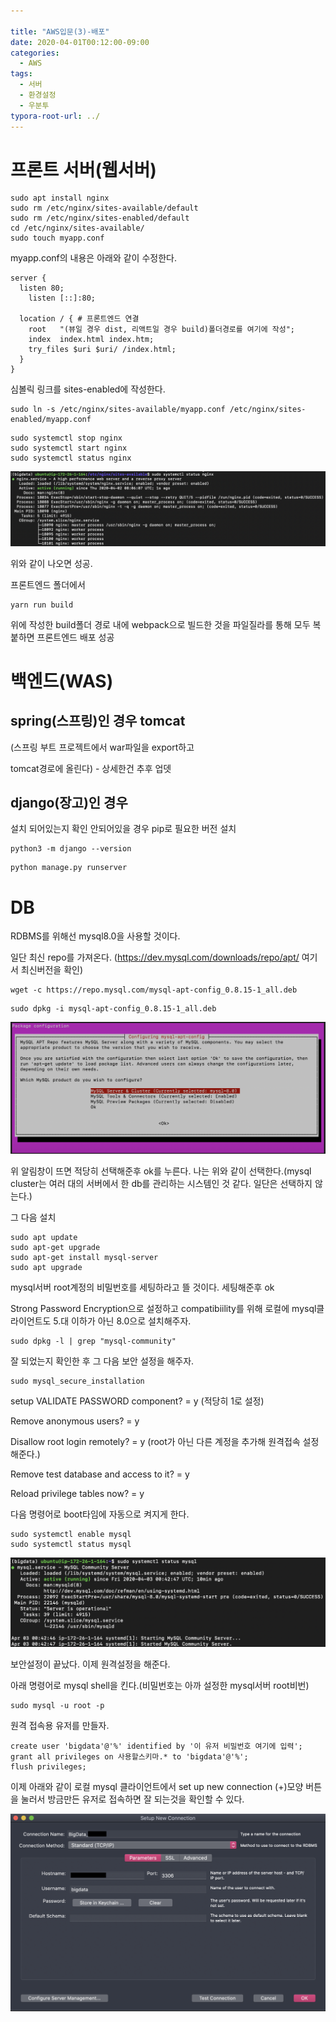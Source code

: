 ```yaml
---

title: "AWS입문(3)-배포"
date: 2020-04-01T00:12:00-09:00
categories:
  - AWS
tags:
  - 서버
  - 환경설정
  - 우분투
typora-root-url: ../
---
```


# 프론트 서버(웹서버)

```shell
sudo apt install nginx
sudo rm /etc/nginx/sites-available/default
sudo rm /etc/nginx/sites-enabled/default
cd /etc/nginx/sites-available/
sudo touch myapp.conf
```

myapp.conf의 내용은 아래와 같이 수정한다.

```
server {
  listen 80;
	listen [::]:80;

  location / { # 프론트엔드 연결
    root   "(뷰일 경우 dist, 리액트일 경우 build)폴더경로를 여기에 작성";
    index  index.html index.htm;
    try_files $uri $uri/ /index.html;
  }
}
```

심볼릭 링크를 sites-enabled에 작성한다.

```shell
sudo ln -s /etc/nginx/sites-available/myapp.conf /etc/nginx/sites-enabled/myapp.conf
```

```
sudo systemctl stop nginx
sudo systemctl start nginx
sudo systemctl status nginx
```

![1](/assets/images/2020-04-02-AWS(3)/1.png)

위와 같이 나오면 성공.

프론트엔드 폴더에서

```
yarn run build
```

위에 작성한 build폴더 경로 내에 webpack으로 빌드한 것을 파일질라를 통해 모두 복붙하면 프론트엔드 배포 성공

# 백엔드(WAS)

## spring(스프링)인 경우 tomcat

(스프링 부트 프로젝트에서 war파일을 export하고 

tomcat경로에 올린다) - 상세한건 추후 업뎃

## django(장고)인 경우

설치 되어있는지 확인 안되어있을 경우 pip로 필요한 버전 설치

```shell
python3 -m django --version
```

```
python manage.py runserver
```

# DB

RDBMS를 위해선 mysql8.0을 사용할 것이다.

일단 최신 repo를 가져온다. (https://dev.mysql.com/downloads/repo/apt/ 여기서 최신버전을 확인)

```shell
wget -c https://repo.mysql.com/mysql-apt-config_0.8.15-1_all.deb
```

```shell
sudo dpkg -i mysql-apt-config_0.8.15-1_all.deb
```

![스크린샷 2020-04-03 오전 9.32.51](/assets/images/2020-04-02-AWS(3)/2.png)

위 알림창이 뜨면 적당히 선택해준후 ok를 누른다. 나는 위와 같이 선택한다.(mysql cluster는 여러 대의 서버에서 한 db를 관리하는 시스템인 것 같다. 일단은 선택하지 않는다.)

그 다음 설치

```shell
sudo apt update
sudo apt-get upgrade
sudo apt-get install mysql-server
sudo apt upgrade
```

mysql서버 root계정의 비밀번호를 세팅하라고 뜰 것이다. 세팅해준후 ok

Strong Password  Encryption으로 설정하고 compatibiility를 위해 로컬에 mysql클라이언트도 5.대 이하가 아닌 8.0으로 설치해주자.

```shell
sudo dpkg -l | grep "mysql-community"
```



잘 되었는지 확인한 후 그 다음 보안 설정을 해주자.

```shell
sudo mysql_secure_installation
```

setup VALIDATE PASSWORD component? = y (적당히 1로 설정)

Remove anonymous users? = y

Disallow root login remotely? = y (root가 아닌 다른 계정을 추가해 원격접속 설정 해준다.)

Remove test database and access to it? = y

Reload privilege tables now? = y

다음 명령어로 boot타임에 자동으로 켜지게 한다.

```shell
sudo systemctl enable mysql
sudo systemctl status mysql
```

![스크린샷 2020-04-03 오전 9.53.43](/assets/images/2020-04-02-AWS(3)/3.png)



보안설정이 끝났다. 이제 원격설정을 해준다.

아래 명령어로 mysql shell을 킨다.(비밀번호는 아까 설정한 mysql서버 root비번)

```shell
sudo mysql -u root -p
```

원격 접속용 유저를 만들자.

```mysql
create user 'bigdata'@'%' identified by '이 유저 비밀번호 여기에 입력';
grant all privileges on 사용할스키마.* to 'bigdata'@'%';
flush privileges;
```

이제 아래와 같이 로컬 mysql 클라이언트에서 set up new connection (+)모양 버튼을 눌러서 방금만든 유저로 접속하면 잘 되는것을 확인할 수 있다.

![5](/assets/images/2020-04-02-AWS(3)/5.png)